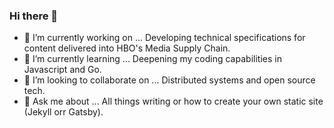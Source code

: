### Hi there 👋

- 🔭 I’m currently working on ... Developing technical specifications for content delivered into HBO's Media Supply Chain.
- 🌱 I’m currently learning ... Deepening my coding capabilities in Javascript and Go.
- 🤝 I’m looking to collaborate on ... Distributed systems and open source tech.
- 💬 Ask me about ... All things writing or how to create your own static site (Jekyll orr Gatsby).
 
